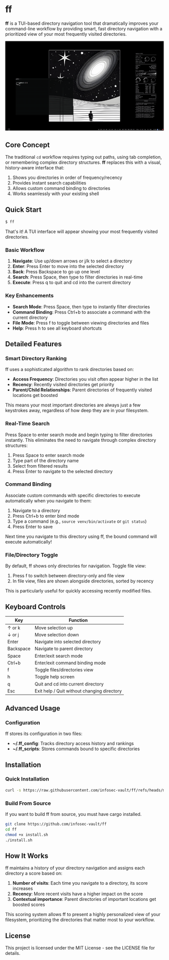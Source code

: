 # ff

**ff** is a TUI-based directory navigation tool that dramatically improves your command-line workflow by providing smart, fast directory navigation with a prioritized view of your most frequently visited directories.

![ff screenshot](example.gif)

## Core Concept

The traditional `cd` workflow requires typing out paths, using tab completion, or remembering complex directory structures. **ff** replaces this with a visual, history-aware interface that:

1. Shows you directories in order of frequency/recency
2. Provides instant search capabilities
3. Allows custom command binding to directories
4. Works seamlessly with your existing shell

## Quick Start

```bash
$ ff
```

That's it! A TUI interface will appear showing your most frequently visited directories.

### Basic Workflow

1. **Navigate**: Use up/down arrows or j/k to select a directory
2. **Enter**: Press Enter to move into the selected directory
3. **Back**: Press Backspace to go up one level
4. **Search**: Press Space, then type to filter directories in real-time
5. **Execute**: Press q to quit and cd into the current directory

### Key Enhancements

- **Search Mode**: Press Space, then type to instantly filter directories
- **Command Binding**: Press Ctrl+b to associate a command with the current directory
- **File Mode**: Press f to toggle between viewing directories and files
- **Help**: Press h to see all keyboard shortcuts

## Detailed Features

### Smart Directory Ranking

ff uses a sophisticated algorithm to rank directories based on:

- **Access Frequency**: Directories you visit often appear higher in the list
- **Recency**: Recently visited directories get priority
- **Parent/Child Relationships**: Parent directories of frequently visited locations get boosted

This means your most important directories are always just a few keystrokes away, regardless of how deep they are in your filesystem.

### Real-Time Search

Press Space to enter search mode and begin typing to filter directories instantly. This eliminates the need to navigate through complex directory structures:

1. Press Space to enter search mode
2. Type part of the directory name
3. Select from filtered results
4. Press Enter to navigate to the selected directory

### Command Binding

Associate custom commands with specific directories to execute automatically when you navigate to them:

1. Navigate to a directory
2. Press Ctrl+b to enter bind mode
3. Type a command (e.g., `source venv/bin/activate` or `git status`)
4. Press Enter to save

Next time you navigate to this directory using ff, the bound command will execute automatically!

### File/Directory Toggle

By default, ff shows only directories for navigation. Toggle file view:

1. Press f to switch between directory-only and file view
2. In file view, files are shown alongside directories, sorted by recency

This is particularly useful for quickly accessing recently modified files.

## Keyboard Controls

| Key       | Function                                    |
| --------- | ------------------------------------------- |
| ↑ or k    | Move selection up                           |
| ↓ or j    | Move selection down                         |
| Enter     | Navigate into selected directory            |
| Backspace | Navigate to parent directory                |
| Space     | Enter/exit search mode                      |
| Ctrl+b    | Enter/exit command binding mode             |
| f         | Toggle files/directories view               |
| h         | Toggle help screen                          |
| q         | Quit and cd into current directory          |
| Esc       | Exit help / Quit without changing directory |

## Advanced Usage

### Configuration

ff stores its configuration in two files:

- **~/.ff_config**: Tracks directory access history and rankings
- **~/.ff_scripts**: Stores commands bound to specific directories

## Installation

### Quick Installation

```bash
curl -s https://raw.githubusercontent.com/infosec-vault/ff/refs/heads/main/ff.sh | sh
```

### Build From Source

If you want to build ff from source, you must have cargo installed.

```bash
git clone https://github.com/infosec-vault/ff
cd ff
chmod +x install.sh
./install.sh
```

## How It Works

ff maintains a history of your directory navigation and assigns each directory a score based on:

1. **Number of visits**: Each time you navigate to a directory, its score increases
2. **Recency**: More recent visits have a higher impact on the score
3. **Contextual importance**: Parent directories of important locations get boosted scores

This scoring system allows ff to present a highly personalized view of your filesystem, prioritizing the directories that matter most to your workflow.

## License

This project is licensed under the MIT License - see the LICENSE file for details.
